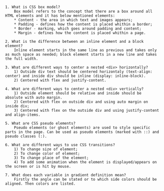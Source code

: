     1. What is CSS box model?
        Box model refers to the concept that there are a box around all HTML elements and it has below mentioned elements:
        * Content - the area in which text and images appears;
        * Padding - defines how the content is placed whithin a border;
        * Border - marking, which goes around padding and content;
        * Margin - defines how the content is placed whithin a page.

    2. What is the difference between an inline element and a block element?
        Inline element starts in the same line as previous and takes only as much space as needed; block element starts in a new line and takes the full width.

    3. What are different ways to center a nested <div> horizontally?
        1) Outside div text should be centered horizontaly (text-align: center) and inside div should be inline (display: inline-block).
        2) Centered with flex and justify-content.

    4. What are different ways to center a nested <div> vertically?
        1) Outside element should be relative and inside should be absolute with auto margin.
        2) Centered with flex on outside div and using auto margin on inside div;
        3) Centered with flex on the outside div and using justify-content and align-items.

    5. What are CSS pseudo elements?
        Pseudo elements (or ghost elements) are used to style specific parts in the page. Can be used as pseudo elements (marked with ::) and pseudo classes (:).

    6. What are different ways to use CSS transitions?
        1) To change size of element;
        2) To change color of element;
        3) To change place of the element; 
        4) To add some animation when the element is displayed/appears on the screen or is hit by mouse.

    7. What does each variable in gradient definition mean?
        Firstly the angle can be stated or to which side colors should be aligned. Then colors are listed.